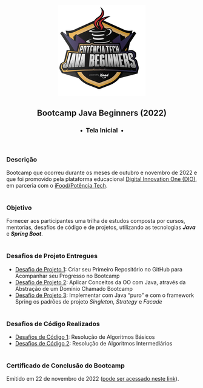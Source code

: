 <div align="center">
<img src="https://github.com/michelelozada/Bootcamp-DIO-Java-Beginners/blob/main/assets/logo.png">
<h2>Bootcamp Java Beginners (2022)</h2>
<h3>•&nbsp; Tela Inicial &nbsp;•</h3>
</div>
&nbsp;
&nbsp;

### Descrição
Bootcamp que ocorreu durante os meses de outubro e novembro de 2022 e que foi promovido pela plataforma educacional [Digital Innovation One (DIO)](https://www.dio.me/), em parceria com o [iFood/Potência Tech](https://potenciatech.com.br/).  
&nbsp;
&nbsp;    
### Objetivo
Fornecer aos participantes uma trilha de estudos composta por cursos, mentorias, desafios de código e de projetos, utilizando as tecnologias ***Java*** e ***Spring Boot***.  
&nbsp;
&nbsp;    
### Desafios de Projeto Entregues
  - [Desafio de Projeto 1](https://github.com/michelelozada/Bootcamp-DIO-Java-Beginners/tree/main/1-Desafios-de-Projeto/desafio-projeto-1): Criar seu Primeiro Repositório no GitHub para Acompanhar seu Progresso no Bootcamp
  - [Desafio de Projeto 2](https://github.com/michelelozada/Bootcamp-DIO-Java-Beginners/tree/main/1-Desafios-de-Projeto/desafio-projeto-2): Aplicar Conceitos da OO com Java, através da Abstração de um Domínio Chamado Bootcamp   
  - [Desafio de Projeto 3](https://github.com/michelelozada/Bootcamp-DIO-Java-Beginners/tree/main/1-Desafios-de-Projeto/desafio-projeto-3): Implementar com Java “puro” e com o framework Spring os padrões de projeto *Singleton*, *Strategy* e *Facade*  
&nbsp;
&nbsp;     
### Desafios de Código Realizados
   - [Desafios de Código 1](https://github.com/michelelozada/Bootcamp-DIO-Java-Beginners/tree/main/2-Desafios-de-Codigo-Basicos): Resolução de Algoritmos Básicos
   - [Desafios de Código 2](https://github.com/michelelozada/Bootcamp-DIO-Java-Beginners/tree/main/3-Desafios-de-Codigo-Intermediarios): Resolução de Algoritmos Intermediários    
&nbsp;
&nbsp;     
### Certificado de Conclusão do Bootcamp
Emitido em 22 de novembro de 2022 ([pode ser acessado neste link](https://drive.google.com/file/d/1qzepaK_GxVdyTqpa3JfkNlr5Q9PzaxwV/view?usp=sharing)).
